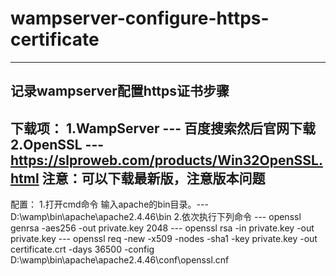 # wampserver-configure-https-certificate
-----------------------------------------
记录wampserver配置https证书步骤
-------------------------------------------------------------------------------
下载项：
1.WampServer --- 百度搜索然后官网下载
2.OpenSSL --- https://slproweb.com/products/Win32OpenSSL.html
注意：可以下载最新版，注意版本问题
-------------------------------------------------------------------------------
配置：
1.打开cmd命令
  输入apache的bin目录。--- D:\wamp\bin\apache\apache2.4.46\bin
2.依次执行下列命令
    --- openssl genrsa -aes256 -out private.key 2048
    --- openssl rsa -in private.key -out private.key
    --- openssl req -new -x509 -nodes -sha1 -key private.key -out certificate.crt -days 36500 -config D:\wamp\bin\apache\apache2.4.46\conf\openssl.cnf
 
